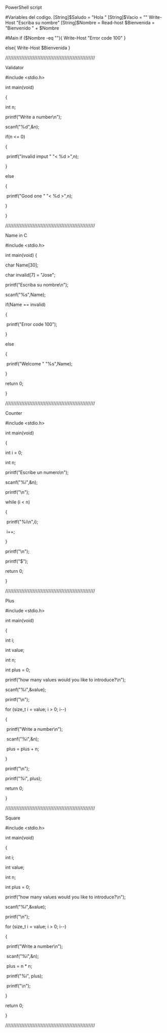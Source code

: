 PowerShell script

#Variables del codigo.
[String]$Saludo = "Hola "
[String]$Vacio = ""
Write-Host "Escriba su nombre"
[String]$Nombre = Read-host
$Bienvenida = "Bienvenido " + $Nombre

#Main
if ($Nombre -eq ""){
Write-Host "Error code 100"
}

else{
Write-Host $Bienvenida
}

////////////////////////////////////////////////////////

Validator



\#include <stdio.h>



int main(void)

{

  int n;

  printf("Write a number\n");

  scanf("%d",&n);

  if(n <= 0)

  {

​    printf("Invalid imput " "< %d >",n);

  }

  else

  {

​    printf("Good one " "< %d >",n);

  }

}

////////////////////////////////////////////////////////

Name in C

\#include <stdio.h>



int main(void) {

  char Name[30];

  char invalid[7] = "Jose";

  printf("Escriba su nombre\n");

  scanf("%s",Name);



  if(Name == invalid)

  {

​    printf("Error code 100");

  }

  else

  {

​    printf("Welcome " "%s",Name);

  }

  return 0;

}



////////////////////////////////////////////////////////

Counter

\#include <stdio.h>



int main(void)

{

  int i = 0;

  int n;

  printf("Escribe un numero\n");

  scanf("%i",&n);

  printf("\n");

  while (i < n)

  {

​    printf("%i\n",i);

​    i++;

  }

  printf("\n");

  printf("$");



  return 0;

}

////////////////////////////////////////////////////////

Plus

\#include <stdio.h>



int main(void)

{

  int i;

  int value;

  int n;

  int plus = 0;



  printf("how many values would you like to introduce?\n");

  scanf("%i",&value);

  printf("\n");



  for (size_t i = value; i > 0; i--)

  {

​    printf("Write a number\n");

​    scanf("%i",&n);

​    plus = plus + n;

  }

  printf("\n");

  printf("%i", plus);



  return 0;

}

////////////////////////////////////////////////////////

Square



\#include <stdio.h>



int main(void) 

{

  int i;

  int value;

  int n;

  int plus = 0;



  printf("how many values would you like to introduce?\n");

  scanf("%i",&value);

  printf("\n");



  for (size_t i = value; i > 0; i--)

  {

​    printf("Write a number\n");

​    scanf("%i",&n);

​    plus = n * n;

​    printf("%i", plus);

​    printf("\n");

  }





  return 0;

}

////////////////////////////////////////////////////////

